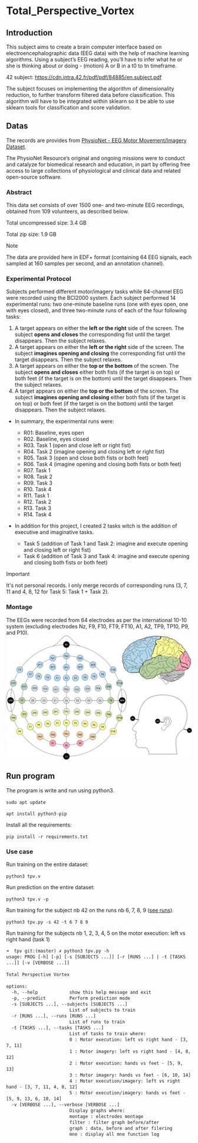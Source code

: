 <div>
  
</div>

# Total_Perspective_Vortex

## Introduction
This subject aims to create a brain computer interface based on electroencephalographic
data (EEG data) with the help of machine learning algorithms. Using a subject’s EEG
reading, you’ll have to infer what he or she is thinking about or doing - (motion) A or B
in a t0 to tn timeframe.

42 subject: https://cdn.intra.42.fr/pdf/pdf/84885/en.subject.pdf

The subject focuses on implementing the algorithm of dimensionality reduction, to
further transform filtered data before classification. This algorithm will have to be integrated within sklearn so it be able to use sklearn tools for classification and score
validation.

## Datas
The records are provides from [PhysioNet - EEG Motor Movement/Imagery Dataset](https://physionet.org/content/eegmmidb/1.0.0/).

The PhysioNet Resource’s original and ongoing missions were to conduct and catalyze for biomedical research and education, in part by offering free access to large collections of physiological and clinical data and related open-source software.

### Abstract
This data set consists of over 1500 one- and two-minute EEG recordings, obtained from 109 volunteers, as described below.

Total uncompressed size: 3.4 GB

Total zip size: 1.9 GB

> [!NOTE]
> The data are provided here in EDF+ format (containing 64 EEG signals, each sampled at 160 samples per second, and an annotation channel).

### Experimental Protocol
Subjects performed different motor/imagery tasks while 64-channel EEG were recorded using the BCI2000 system. Each subject performed 14 experimental runs: two one-minute baseline runs (one with eyes open, one with eyes closed), and three two-minute runs of each of the four following tasks:
  
1. A target appears on either the **left or the right** side of the screen. The subject **opens and closes** the corresponding fist until the target disappears. Then the subject relaxes.
1. A target appears on either the **left or the right** side of the screen. The subject **imagines opening and closing** the corresponding fist until the target disappears. Then the subject relaxes.
1. A target appears on either the **top or the bottom** of the screen. The subject **opens and closes** either both fists (if the target is on top) or both feet (if the target is on the bottom) until the target disappears. Then the subject relaxes.
1. A target appears on either the **top or the bottom** of the screen. The subject **imagines opening and closing** either both fists (if the target is on top) or both feet (if the target is on the bottom) until the target disappears. Then the subject relaxes.

- In summary, the experimental runs were:
  - R01: Baseline, eyes open
  - R02. Baseline, eyes closed
  - R03. Task 1 (open and close left or right fist)
  - R04. Task 2 (imagine opening and closing left or right fist)
  - R05. Task 3 (open and close both fists or both feet)
  - R06. Task 4 (imagine opening and closing both fists or both feet)
  - R07. Task 1
  - R08. Task 2
  - R09. Task 3
  - R10. Task 4
  - R11. Task 1
  - R12. Task 2
  - R13. Task 3
  - R14. Task 4

- In addition for this project, I created 2 tasks witch is the addition of executive and imaginative tasks.
  - Task 5 (addition of Task 1 and Task 2: imagine and execute opening and closing left or right fist)
  - Task 6 (addition of Task 3 and Task 4: imagine and execute opening and closing both fists or both feet)
> [!IMPORTANT]
> It's not personal records. I only merge records of corresponding runs (3, 7, 11 and 4, 8, 12 for Task 5: Task 1 + Task 2).

### Montage
The EEGs were recorded from 64 electrodes as per the international 10-10 system (excluding electrodes Nz, F9, F10, FT9, FT10, A1, A2, TP9, TP10, P9, and P10).
![EEG montage picture](pictures/montage.png)

## Run program
The program is write and run using python3.

`sudo apt update`

`apt install python3-pip`

Install all the requirements:

`pip install -r requirements.txt`

### Use case

Run training on the entire dataset:

`python3 tpv.v`

Run prediction on the entire dataset:

`python3 tpv.v -p`

Run training for the subject nb 42 on the runs nb 6, 7, 8, 9 ([see runs](README.md#experimental-protocol)).

`python3 tpv.py -s 42 -t 6 7 8 9`

Run training for the subjects nb 1, 2, 3, 4, 5 on the motor execution: left vs right hand (task 1)


```
➜  tpv git:(master) ✗ python3 tpv.py -h               
usage: PROG [-h] [-p] [-s [SUBJECTS ...]] [-r [RUNS ...] | -t [TASKS ...]] [-v [VERBOSE ...]]

Total Perspective Vortex

options:
  -h, --help            show this help message and exit
  -p, --predict         Perform prediction mode
  -s [SUBJECTS ...], --subjects [SUBJECTS ...]
                        List of subjects to train
  -r [RUNS ...], --runs [RUNS ...]
                        List of runs to train
  -t [TASKS ...], --tasks [TASKS ...]
                        List of tasks to train where:
                        0 : Motor execution: left vs right hand - [3, 7, 11]
                        1 : Motor imagery: left vs right hand - [4, 8, 12]
                        2 : Motor execution: hands vs feet - [5, 9, 13]
                        3 : Motor imagery: hands vs feet - [6, 10, 14]
                        4 : Motor execution/imagery: left vs right hand - [3, 7, 11, 4, 8, 12]
                        5 : Motor execution/imagery: hands vs feet - [5, 9, 13, 6, 10, 14]
  -v [VERBOSE ...], --verbose [VERBOSE ...]
                        Display graphs where:
                        montage : electrodes montage
                        filter : filter graph before/after
                        graph : data, before and after filering
                        mne : display all mne function log
```

